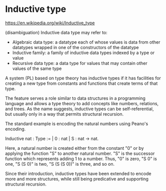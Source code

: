 # Inductive type

https://en.wikipedia.org/wiki/Inductive_type

(disambiguation) Inductive data type may refer to:
- Algebraic data type: a datatype each of whose values is data from other datatypes wrapped in one of the constructors of the datatype
- Inductive family: a family of inductive data types indexed by a type or value
- Recursive data type: a data type for values that may contain other values of the same type

A system (PL) based on type theory has inductive types if it has facilities for creating a new type from constants and functions that create terms of that type.
 
The feature serves a role similar to data structures in a programming language and allows a type theory to add concepts like numbers, relations, and trees. As the name suggests, inductive types can be self-referential, but usually only in a way that permits structural recursion.

The standard example is encoding the natural numbers using Peano's encoding.

 Inductive nat : Type :=
   | 0 : nat
   | S : nat -> nat.

Here, a natural number is created either from the constant "0" or by applying the function "S" to another natural number. "S" is the successor function which represents adding 1 to a number. Thus, "0" is zero, "S 0" is one, "S (S 0)" is two, "S (S (S 0))" is three, and so on.

Since their introduction, inductive types have been extended to encode more and more structures, while still being predicative and supporting structural recursion.
